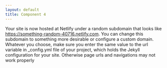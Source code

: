 ```yaml
---
layout: default
title: Component 4
---
```

Your site is now hosted at Netlify under a random subdomain that looks like https://something-random-40716.netlify.com. You can change this subdomain to something more desirable or configure a custom domain. Whatever you choose, make sure you enter the same value to the url variable in _config.yml file of your project, which holds the Jekyll configuration for your site. Otherwise page urls and navigations may not work properly
